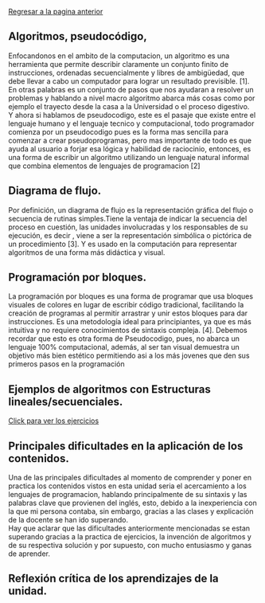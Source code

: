 [Regresar a la pagina anterior](unidad1.md)

## Algoritmos, pseudocódigo,
Enfocandonos en el ambito de la computacion, un algoritmo es  una herramienta que permite describir claramente un conjunto finito de instrucciones, ordenadas secuencialmente y libres de ambigüedad, que debe llevar a cabo un computador para lograr un resultado previsible. [1]. En otras palabras es un conjunto de pasos que nos ayudaran a resolver un problemas y hablando a nivel macro algoritmo abarca más cosas como por ejemplo el trayecto desde la casa a la Universidad o el proceso digestivo.  
Y ahora si hablamos de pseudocodigo, este es el pasaje que existe entre el lenguaje humano y el lenguaje tecnico y computacional, todo programador comienza por un pseudocodigo pues es la forma mas sencilla para comenzar a crear pseudoprogramas, pero mas importante de todo es que ayuda al usuario a forjar esa lógica y habilidad de raciocinio, entonces, es una forma de escribir un algoritmo utilizando un lenguaje natural informal que combina elementos de lenguajes de programacion [2]

## Diagrama de flujo.
Por definición, un diagrama de flujo es la representación gráfica del flujo o secuencia de rutinas simples.Tiene la ventaja de indicar la secuencia del proceso en cuestión, las unidades involucradas y los responsables de su ejecución, es decir , viene a ser la representación simbólica o pictórica de un procedimiento [3]. Y es usado en la computación para representar algoritmos de una forma más didáctica y visual.

## Programación por bloques.
La programación por bloques es una forma de programar que usa bloques visuales de colores en lugar de escribir código tradicional, facilitando la creación de programas al permitir arrastrar y unir estos bloques para dar instrucciones. Es una metodología ideal para principiantes, ya que es más intuitiva y no requiere conocimientos de sintaxis compleja. [4]. Debemos recordar que esto es otra forma de Pseudocodigo, pues, no abarca un lenguaje 100% computacional, además, al ser tan visual demuestra un objetivo más bien estético permitiendo asi a los más jovenes que den sus primeros pasos en la programación

## Ejemplos de algoritmos con Estructuras lineales/secuenciales.

[Click para ver los ejercicios](ejercicios.md)

## Principales dificultades en la aplicación de los contenidos.  
Una de las principales dificultades al momento de comprender y poner en practica los contenidos vistos en esta unidad seria el acercamiento a los lenguajes de programacion, hablando principalmente de su sintaxis y las palabras clave que provienen del inglés, esto, debido a la inexperiencia con la que mi persona contaba, sin embargo, gracias a las clases y explicación de la docente se han ido superando.  
Hay que aclarar que las dificultades anteriormente mencionadas se estan superando gracias a la practica de ejercicios, la invención de algoritmos y de su respectiva solución y por supuesto, con mucho entusiasmo y ganas de aprender.

## Reflexión crítica de los aprendizajes de la unidad.  

